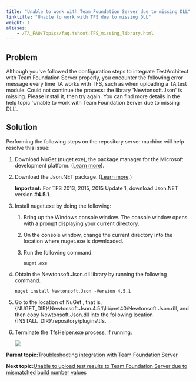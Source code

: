 ```yaml
--- 
title: "Unable to work with Team Foundation Server due to missing DLL"
linktitle: "Unable to work with TFS due to missing DLL"
weight: 1
aliases: 
    - /TA_FAQ/Topics/faq.tshoot.TFS_missing_library.html
---
```


## Problem

Although you've followed the configuration steps to integrate TestArchitect with Team Foundation Server properly, you encounter the following error message every time TA works with TFS, such as when uploading a TA test module. Could not continue the process: the library 'Newtonsoft.Json' is missing. Please install it, then try again. You can find more details in the help topic 'Unable to work with Team Foundation Server due to missing DLL'.

## Solution

Performing the following steps on the repository server machine will help resolve this issue:

1.  Download NuGet \(nuget.exe\), the package manager for the Microsoft development platform. \([Learn more](https://dist.nuget.org/index.html)\).
2.  Download the Json.NET package. \([Learn more](https://www.nuget.org/packages/Newtonsoft.Json/4.5.1).\)

    **Important:** For TFS 2013, 2015, 2015 Update 1, download Json.NET version \#**4.5.1**.

3.  Install nuget.exe by doing the following:
    1.  Bring up the Windows console window. The console window opens with a prompt displaying your current directory.
    2.  On the console window, change the current directory into the location where nuget.exe is downloaded.
    3.  Run the following command.

        ```
        nuget.exe
        ```

4.  Obtain the Newtonsoft.Json.dll library by running the following command.

    ```
    nuget install Newtonsoft.Json -Version 4.5.1
    ```

5.  Go to the location of NuGet , that is, \{NUGET\_DIR\}\\Newtonsoft.Json.4.5.1\\lib\\net40\\Newtonsoft.Json.dll, and then copy Newtonsoft.Json.dll into the following location \{INSTALL\_DIR\}\\repository\\plugins\\tfs.
6.  Terminate the TfsHelper.exe process, if running.

    ![](/images//Images/TfsHelper.png)


**Parent topic:**[Troubleshooting integration with Team Foundation Server](/TA_FAQ/Topics/faq.tshoot.TFS.html)

**Next topic:**[Unable to upload test results to Team Foundation Server due to mismatched build number values](/TA_FAQ/Topics/faq.shoot.TFS_mismatched_build_number_values.html)

